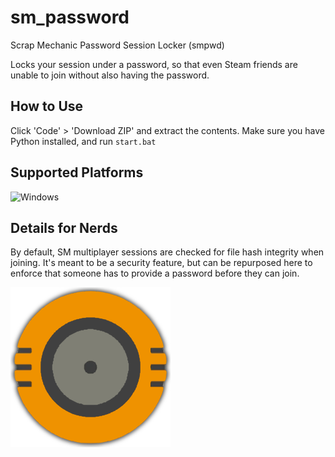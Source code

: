 # sm_password
Scrap Mechanic Password Session Locker (smpwd)

Locks your session under a password, so that even Steam friends are unable to join without also having the password.

## How to Use
Click 'Code' > 'Download ZIP' and extract the contents. Make sure you have Python installed, and run `start.bat`

## Supported Platforms

![Windows](https://img.shields.io/badge/Platform-Windows-blue)

## Details for Nerds
By default, SM multiplayer sessions are checked for file hash integrity when joining. It's meant to be a security feature, but can be repurposed here to enforce that someone has to provide a password before they can join.

![SM](sm.png)
